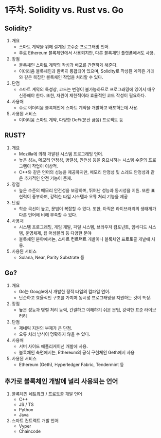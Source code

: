 # 1주차. Solidity vs. Rust vs. Go

## Solidity?
01. 개요
    - 스마트 계약을 위해 설계된 고수준 프로그래밍 언어.
    - 주로 Ethereum 블록체인에서 사용되지만, 다른 블록체인 플랫폼에서도 사용.
02. 장점
    - 블록체인 스마트 계약의 작성과 배포를 간편하게 해준다.
    - 이더리움 블록체인과 완벽히 통합되어 있으며, Solidity로 작성된 계약은 거래와 같은 복잡한 블록체인 작업을 처리할 수 있다.
03. 단점
    - 스마트 계약의 특성상, 코드는 변경이 불가능하므로 프로그래밍에 있어서 매우 신중해야 한다. 또한, 자원이 제한적이라 효율적인 코드 작성이 필요하다.
04. 사용처
    - 주로 이더리움 블록체인에 스마트 계약을 개발하고 배포하는데 사용.
05. 사용된 서비스
    - 이더리움 스마트 계약, 다양한 DeFi(분산 금융) 프로젝트 등

## RUST?
01. 개요
    - Mozilla에 의해 개발된 시스템 프로그래밍 언어.
    - 높은 성능, 메모리 안정성, 병렬성, 안전성 등을 중요시하는 시스템 수준의 프로그램이 작업이 이상적.
    - C++와 같은 언어의 성능을 제공하지만, 메모리 안정성 및 스레드 안정성과 같은 추가적인 안전 기능이 존재.
02. 장점
    - 높은 수준의 메모리 안전성을 보장하며, 뛰어난 성능과 동시성을 지원. 또한 표현력이 풍부하며, 강력한 타입 시스템과 오류 처리 기능을 제공
03. 단점
    - 학습 곡선이 높고, 문법이 복잡할 수 있다. 또한, 아직은 라이브러리의 생태계가 다른 언어에 비해 부족할 수 있다.
04. 사용처
    - 시스템 프로그래밍, 게임 개발, 파일 시스템, 브라우저 컴포넌트, 임베디드 시스템, 운영체제, 웹 어셈블리 등 다양한 분야
    - 블록체인 분야에서는, 스마트 컨트랙트 개발이나 블록체인 프로토콜 개발에 사용.
05. 사용된 서비스
    - Solana, Near, Parity Substrate 등

## Go?
01. 개요
    - Go는 Google에서 개발한 정적 타입의 컴파일 언어.
    - 단순하고 효율적인 구조를 가지며 동시성 프로그래밍을 지원하는 것이 특징.
02. 장점
    - 높은 성능과 병렬 처리 능력, 간결하고 이해하기 쉬운 문법, 강력한 표준 라이브러리
03. 단점
    - 제네릭 지원의 부재가 큰 단점.
    - 오류 처리 방식이 명확하지 않을 수 있다.
04. 사용처
    - 서버 사이드 애플리케이션 개발에 사용.
    - 블록체인 측면에서는, Ethereum의 공식 구현체인 Geth에서 사용
05. 사용된 서비스
    - Ethereum (Geth), Hyperledger Fabric, Tendermint 등

## 추가로 블록체인 개발에 널리 사용되는 언어
01. 블록체인 네트워크 / 프로토콜 개발 언어
    - C++
    - JS / TS
    - Python
    - Java
02. 스마트 컨트랙트 개발 언어
    - Vyper
    - Chaincode